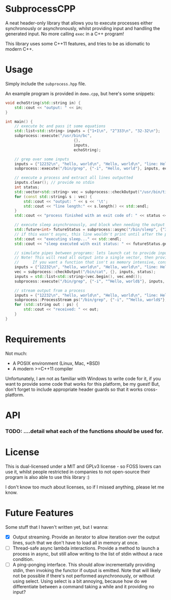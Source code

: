 # SubprocessCPP

A neat header-only library that allows you to execute processes either synchronously or asynchronously, whilst providing input and handling the generated input. No more calling `exec` in a C++ program!

This library uses some C++11 features, and tries to be as idiomatic to modern C++.

# Usage
Simply include the `subprocess.hpp` file.

An example program is provided in `demo.cpp`, but here's some snippets:

```C++
void echoString(std::string in) {
    std::cout << "output: " << in;
}

int main() {
    // execute bc and pass it some equations
    std::list<std::string> inputs = {"1+1\n", "2^333\n", "32-32\n"};
    subprocess::execute("/usr/bin/bc", 
                              {}, 
                              inputs, 
                              echoString);

    // grep over some inputs
    inputs = {"12232\n", "hello, world\n", "Hello, world\n", "line: Hello, world!\n"};
    subprocess::execute("/bin/grep", {"-i", "Hello, world"}, inputs, echoString);

    // execute a process and extract all lines outputted
    inputs.clear(); // provide no stdin
    int status;
    std::vector<std::string> vec = subprocess::checkOutput("/usr/bin/time", {"sleep", "1"}, inputs, status);
    for (const std::string& s : vec) {
        std::cout << "output: " << s << '\t';
        std::cout << "line length:" << s.length() << std::endl;
    }
    std::cout << "process finished with an exit code of: " << status << std::endl;

    // execute sleep asynchronously, and block when needing the output
    std::future<int> futureStatus = subprocess::async("/bin/sleep", {"3"}, inputs, [](std::string) {});
    // if this wasn't async, this line wouldn't print until after the process finished!
    std::cout << "executing sleep..." << std::endl;
    std::cout << "sleep executed with exit status: " << futureStatus.get() << std::endl;

    // simulate pipes between programs: lets launch cat to provide input into a grep process!
    // Note! This will read all output into a single vector, then provide this as input into the second process
    //      If you want a function that isn't as memory intensive, consider streamOutput, which provides an iterator interface
    inputs = {"12232\n", "hello, world\n", "Hello, world\n", "line: Hello, world!\n"};
    vec = subprocess::checkOutput("/bin/cat", {}, inputs, status);
    inputs = std::list<std::string>(vec.begin(), vec.end());
    subprocess::execute("/bin/grep", {"-i", "^Hello, world$"}, inputs, echoString);

    // stream output from a process
    inputs = {"12232\n", "hello, world\n", "Hello, world\n", "line: Hello, world!\n"};
    subprocess::ProcessStream ps("/bin/grep", {"-i", "^Hello, world$"}, inputs);
    for (std::string out : ps) {
        std::cout << "received: " << out;
    }
}
```

# Requirements
Not much:
 - A POSIX environment (Linux, Mac, \*BSD)
 - A modern >=C++11 compiler

Unfortunately, I am not as familiar with Windows to write code for it, if you want to provide some code that works for this platform, be my guest! But, don't forget to include appropriate header guards so that it works cross-platform.

# API
### TODO: ....detail what each of the functions _should_ be used for.

# License
This is dual-licensed under a MIT and GPLv3 license - so FOSS lovers can use it, whilst people restricted in companies to not open-source their program is also able to use this library :)

I don't know too much about licenses, so if I missed anything, please let me know.

# Future Features
Some stuff that I haven't written yet, but I wanna:
 - [X] Output streaming. Provide an iterator to allow iteration over the output lines, such that we don't have to load all in memory at once.
 - [ ] Thread-safe async lambda interactions. Provide a method to launch a process in async, but still allow writing to the list of stdin without a race condition.
 - [ ] A ping-ponging interface. This should allow incrementally providing stdin, then invoking the functor if output is emitted. Note that will likely not be possible if there's not performed asynchronously, or without using select. Using select is a bit annoying, because how do we differentiate between a command taking a while and it providing no input?
